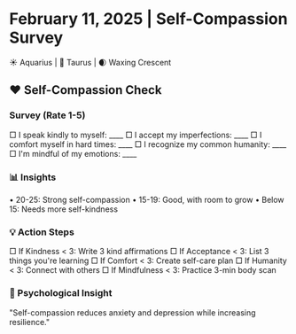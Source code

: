 # February 11, 2025 | Self-Compassion Survey
☀️ Aquarius | 🌙 Taurus | 🌒 Waxing Crescent

## ❤️ Self-Compassion Check

### Survey (Rate 1-5)
□ I speak kindly to myself: ____
□ I accept my imperfections: ____
□ I comfort myself in hard times: ____
□ I recognize my common humanity: ____
□ I'm mindful of my emotions: ____

### 📊 Insights
• 20-25: Strong self-compassion
• 15-19: Good, with room to grow
• Below 15: Needs more self-kindness

### 💡 Action Steps
□ If Kindness < 3: Write 3 kind affirmations
□ If Acceptance < 3: List 3 things you're learning
□ If Comfort < 3: Create self-care plan
□ If Humanity < 3: Connect with others
□ If Mindfulness < 3: Practice 3-min body scan

### 💫 Psychological Insight
"Self-compassion reduces anxiety and depression while increasing resilience." 